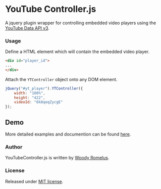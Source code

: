 # YouTube Controller.js
A jquery plugin wrapper for controlling embedded video players using the [YouTube Data API v3](https://developers.google.com/youtube/v3/).

### Usage
Define a HTML element which will contain the embedded video player.
```html
<div id="player_id">
... 
</div>
```
Attach the `YTController` object onto any DOM element.
```javascript
jQuery("#yt_player").YTController({
    width: "100%",
    height: "422",
    videoId: "6k8qeqZycgE"
});
```
## Demo
More detailed examples and documention can be found [here](http://waterschurch.github.io/youtube_controller).

### Author
YouTubeController.js is written by [Woody Romelus](https://github.com/romelusw).

### License
Released under [MIT license](http://www.opensource.org/licenses/mit-license).

